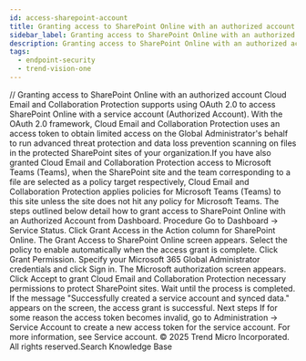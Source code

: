 ```yaml
---
id: access-sharepoint-account
title: Granting access to SharePoint Online with an authorized account
sidebar_label: Granting access to SharePoint Online with an authorized account
description: Granting access to SharePoint Online with an authorized account
tags:
  - endpoint-security
  - trend-vision-one
---
```


/*<![CDATA[*/ $('#title').html($('meta[name=map-description]').attr('content')); /*]]>*/ Granting access to SharePoint Online with an authorized account Cloud Email and Collaboration Protection supports using OAuth 2.0 to access SharePoint Online with a service account (Authorized Account). With the OAuth 2.0 framework, Cloud Email and Collaboration Protection uses an access token to obtain limited access on the Global Administrator's behalf to run advanced threat protection and data loss prevention scanning on files in the protected SharePoint sites of your organization.If you have also granted Cloud Email and Collaboration Protection access to Microsoft Teams (Teams), when the SharePoint site and the team corresponding to a file are selected as a policy target respectively, Cloud Email and Collaboration Protection applies policies for Microsoft Teams (Teams) to this site unless the site does not hit any policy for Microsoft Teams. The steps outlined below detail how to grant access to SharePoint Online with an Authorized Account from Dashboard. Procedure Go to Dashboard → Service Status. Click Grant Access in the Action column for SharePoint Online. The Grant Access to SharePoint Online screen appears. Select the policy to enable automatically when the access grant is complete. Click Grant Permission. Specify your Microsoft 365 Global Administrator credentials and click Sign in. The Microsoft authorization screen appears. Click Accept to grant Cloud Email and Collaboration Protection necessary permissions to protect SharePoint sites. Wait until the process is completed. If the message "Successfully created a service account and synced data." appears on the screen, the access grant is successful. Next steps If for some reason the access token becomes invalid, go to Administration → Service Account to create a new access token for the service account. For more information, see Service account. © 2025 Trend Micro Incorporated. All rights reserved.Search Knowledge Base